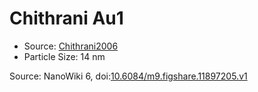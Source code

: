 <a name="material" />

# Chithrani Au1
<script type="application/ld+json">
  {
    "@context": "https://schema.org/",
    "@type": "ChemicalSubstance",
    "@id": "https://egonw.github.io/nanowiki/nanowiki416.html#material",
    "http://purl.org/dc/terms/conformsTo":
      {
        "@type": "CreativeWork",
        "@id": "https://bioschemas.org/profiles/ChemicalSubstance/0.4-RELEASE/"
      },
    "identfier": "416",
    "name": "Chithrani Au1",
    "url": "https://egonw.github.io/nanowiki/nanowiki416.html#material",
    "sameAs": "http://127.0.0.1/mediawiki/index.php/Special:URIResolver/Chithrani_Au1"
  }
</script>


* Source: [Chithrani2006](articleChithrani2006.md)
* Particle Size: 14 nm


Source: NanoWiki 6, doi:[10.6084/m9.figshare.11897205.v1](https://doi.org/10.6084/m9.figshare.11897205.v1)
